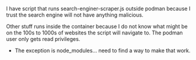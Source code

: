 I have script that runs search-enginer-scraper.js outside podman because I trust the search engine
will not have anything malicious.

Other stuff runs inside the container because I do not know what might be on the 100s to 1000s of websites
the script will navigate to. The podman user only gets read privileges.
- The exception is node_modules... need to find a way to make that work.

